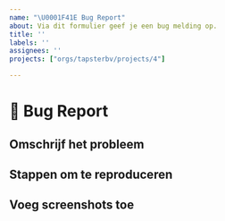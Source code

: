 ```yaml
---
name: "\U0001F41E Bug Report"
about: Via dit formulier geef je een bug melding op.
title: ''
labels: ''
assignees: ''
projects: ["orgs/tapsterbv/projects/4"]

---
```


# **🐞 Bug Report**

## **Omschrijf het probleem**

## **Stappen om te reproduceren**

## **Voeg screenshots toe**
